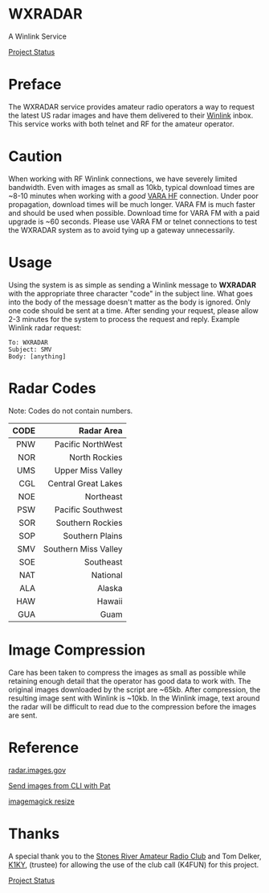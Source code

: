 # WXRADAR
A Winlink Service

[Project Status](https://app.simplenote.com/publish/6zbBNy#Project_Status)

# Preface
The WXRADAR service provides amateur radio operators a way to request the latest US radar images and have them delivered to their [Winlink](https://winlink.org/) inbox. This service works with both telnet and RF for the amateur operator.

# <a id="caution"></a>Caution
When working with RF Winlink connections, we have severely limited bandwidth. Even with images as small as 10kb, typical download times are ~8-10 minutes when working with a *good* [VARA HF](https://rosmodem.wordpress.com/) connection. Under poor propagation, download times will be much longer. VARA FM is much faster and should be used when possible. Download time for VARA FM with a paid upgrade is ~60 seconds. Please use VARA FM or telnet connections to test the WXRADAR system as to avoid tying up a gateway unnecessarily.

# Usage
Using the system is as simple as sending a Winlink message to **WXRADAR** with the appropriate three character "code" in the subject line. What goes into the body of the message doesn't matter as the body is ignored. Only one code should be sent at a time. After sending your request, please allow 2-3 minutes for the system to process the request and reply. Example Winlink radar request:


	To: WXRADAR
	Subject: SMV
	Body: [anything]

# Radar Codes
Note: Codes do not contain numbers.

| CODE       | Radar Area  |
| -----: |-----:|
| PNW |Pacific NorthWest|
| NOR  | North Rockies|
| UMS   | Upper Miss Valley |
| CGL    | Central Great Lakes |
| NOE   | Northeast |
| PSW  | Pacific Southwest |
| SOR   | Southern Rockies |
| SOP   | Southern Plains |
| SMV  | Southern Miss Valley |
| SOE   | Southeast |
| NAT   | National |
| ALA  | Alaska |
| HAW  | Hawaii |
| GUA | Guam |

# Image Compression
Care has been taken to compress the images as small as possible while retaining enough detail that the operator has good data to work with. The original images downloaded by the script are ~65kb. After compression, the resulting image sent with Winlink is ~10kb. In the Winlink image, text around the radar will be difficult to read due to the compression before the images are sent. 

# Reference

[radar.images.gov](https://radar.weather.gov/region/southmissvly/standard)

[Send images from CLI with Pat](https://groups.google.com/g/pat-users/c/s50QNa6Q4PQ/m/va4W_Vq0CQAJ)

[imagemagick resize](https://imagemagick.org/script/command-line-processing.php)

# Thanks
A special thank you to the [Stones River Amateur Radio Club](https://srarctn.org/) and Tom Delker, [K1KY](https://www.qrz.com/db/k1ky), (trustee) for allowing the use of the club call (K4FUN) for this project.

[Project Status](https://app.simplenote.com/publish/6zbBNy#Project_Status)
